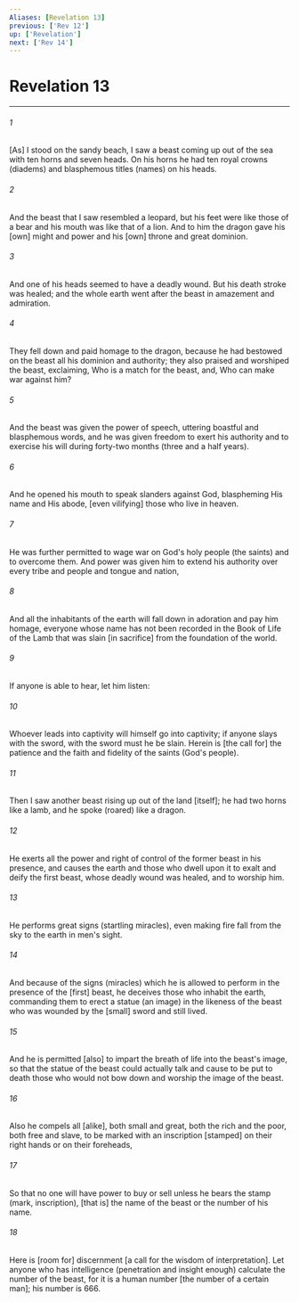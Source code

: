 ```yaml
---
Aliases: [Revelation 13]
previous: ['Rev 12']
up: ['Revelation']
next: ['Rev 14']
---
```

# Revelation 13

***


###### 1 


[As] I stood on the sandy beach, I saw a beast coming up out of the sea with ten horns and seven heads. On his horns he had ten royal crowns (diadems) and blasphemous titles (names) on his heads. 


###### 2 


And the beast that I saw resembled a leopard, but his feet were like those of a bear and his mouth was like that of a lion. And to him the dragon gave his [own] might and power and his [own] throne and great dominion. 


###### 3 


And one of his heads seemed to have a deadly wound. But his death stroke was healed; and the whole earth went after the beast in amazement and admiration. 


###### 4 


They fell down and paid homage to the dragon, because he had bestowed on the beast all his dominion and authority; they also praised and worshiped the beast, exclaiming, Who is a match for the beast, and, Who can make war against him? 


###### 5 


And the beast was given the power of speech, uttering boastful and blasphemous words, and he was given freedom to exert his authority and to exercise his will during forty-two months (three and a half years). 


###### 6 


And he opened his mouth to speak slanders against God, blaspheming His name and His abode, [even vilifying] those who live in heaven. 


###### 7 


He was further permitted to wage war on God's holy people (the saints) and to overcome them. And power was given him to extend his authority over every tribe and people and tongue and nation, 


###### 8 


And all the inhabitants of the earth will fall down in adoration and pay him homage, everyone whose name has not been recorded in the Book of Life of the Lamb that was slain [in sacrifice] from the foundation of the world. 


###### 9 


If anyone is able to hear, let him listen: 


###### 10 


Whoever leads into captivity will himself go into captivity; if anyone slays with the sword, with the sword must he be slain. Herein is [the call for] the patience and the faith and fidelity of the saints (God's people). 


###### 11 


Then I saw another beast rising up out of the land [itself]; he had two horns like a lamb, and he spoke (roared) like a dragon. 


###### 12 


He exerts all the power and right of control of the former beast in his presence, and causes the earth and those who dwell upon it to exalt and deify the first beast, whose deadly wound was healed, and to worship him. 


###### 13 


He performs great signs (startling miracles), even making fire fall from the sky to the earth in men's sight. 


###### 14 


And because of the signs (miracles) which he is allowed to perform in the presence of the [first] beast, he deceives those who inhabit the earth, commanding them to erect a statue (an image) in the likeness of the beast who was wounded by the [small] sword and still lived. 


###### 15 


And he is permitted [also] to impart the breath of life into the beast's image, so that the statue of the beast could actually talk and cause to be put to death those who would not bow down and worship the image of the beast. 


###### 16 


Also he compels all [alike], both small and great, both the rich and the poor, both free and slave, to be marked with an inscription [stamped] on their right hands or on their foreheads, 


###### 17 


So that no one will have power to buy or sell unless he bears the stamp (mark, inscription), [that is] the name of the beast or the number of his name. 


###### 18 


Here is [room for] discernment [a call for the wisdom of interpretation]. Let anyone who has intelligence (penetration and insight enough) calculate the number of the beast, for it is a human number [the number of a certain man]; his number is 666.
